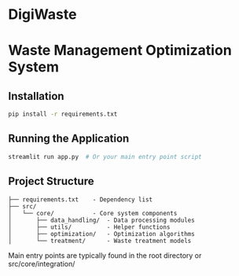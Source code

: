 # DigiWaste 
# Waste Management Optimization System

## Installation
```bash
pip install -r requirements.txt
```

## Running the Application
```bash
streamlit run app.py  # Or your main entry point script
```

## Project Structure
```
├── requirements.txt    - Dependency list
├── src/
│   └── core/           - Core system components
│       ├── data_handling/  - Data processing modules
│       ├── utils/          - Helper functions
│       ├── optimization/   - Optimization algorithms
│       └── treatment/      - Waste treatment models
```

Main entry points are typically found in the root directory or src/core/integration/
